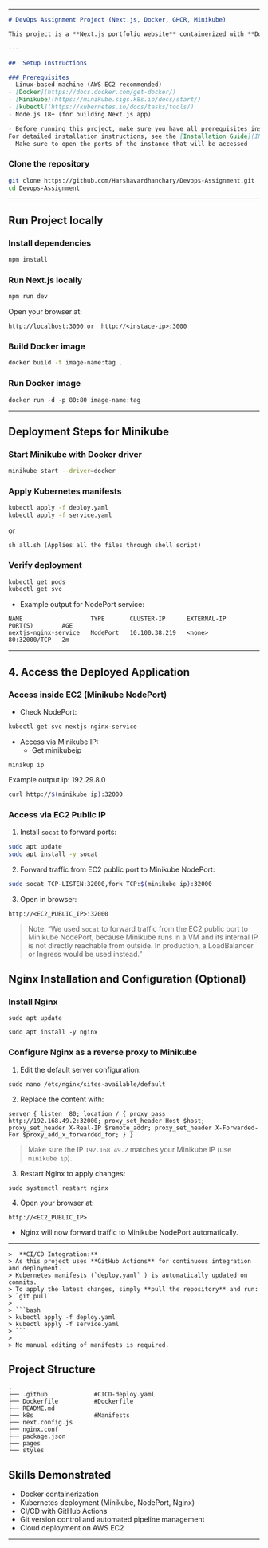 
----------
```markdown
# DevOps Assignment Project (Next.js, Docker, GHCR, Minikube)

This project is a **Next.js portfolio website** containerized with **Docker** and deployed on **Kubernetes using Minikube**. It demonstrates containerization, Kubernetes deployment, and NodePort service exposure on an EC2 instance.

---

##  Setup Instructions

### Prerequisites
- Linux-based machine (AWS EC2 recommended)
- [Docker](https://docs.docker.com/get-docker/)
- [Minikube](https://minikube.sigs.k8s.io/docs/start/)
- [kubectl](https://kubernetes.io/docs/tasks/tools/)
- Node.js 18+ (for building Next.js app)

- Before running this project, make sure you have all prerequisites installed.  
For detailed installation instructions, see the [Installation Guide](INSTALLATION.md).
- Make sure to open the ports of the instance that will be accessed
```

### Clone the repository
```bash
git clone https://github.com/Harshavardhanchary/Devops-Assignment.git
cd Devops-Assignment

```
----------

##  Run Project locally

### Install dependencies

```bash
npm install

```

### Run Next.js locally

```bash
npm run dev

```

Open your browser at:

```
http://localhost:3000 or  http://<instace-ip>:3000

```

### Build Docker image

```bash
docker build -t image-name:tag .

```
### Run Docker image
```
docker run -d -p 80:80 image-name:tag
```
----------

##  Deployment Steps for Minikube

### Start Minikube with Docker driver

```bash
minikube start --driver=docker

```

### Apply Kubernetes manifests

```bash
kubectl apply -f deploy.yaml
kubectl apply -f service.yaml

```
or
```
sh all.sh (Applies all the files through shell script)
```

### Verify deployment

```bash
kubectl get pods
kubectl get svc

```

-   Example output for NodePort service:
    

```
NAME                   TYPE       CLUSTER-IP      EXTERNAL-IP   PORT(S)        AGE
nextjs-nginx-service   NodePort   10.100.38.219   <none>        80:32000/TCP   2m

```

----------

## 4.  Access the Deployed Application

### Access inside EC2 (Minikube NodePort)

-   Check NodePort:
    

```bash
kubectl get svc nextjs-nginx-service

```

-   Access via Minikube IP:
    - Get minikubeip
```
minikup ip
```
Example output ip: 192.29.8.0

```bash
curl http://$(minikube ip):32000

```

### Access via EC2 Public IP

1.  Install `socat` to forward ports:
    

```bash
sudo apt update
sudo apt install -y socat

```

2.  Forward traffic from EC2 public port to Minikube NodePort:
    

```bash
sudo socat TCP-LISTEN:32000,fork TCP:$(minikube ip):32000

```

3.  Open in browser:
    

```
http://<EC2_PUBLIC_IP>:32000

```

>  Note: “We used `socat` to forward traffic from the EC2 public port to Minikube NodePort, because Minikube runs in a VM and its internal IP is not directly reachable from outside. In production, a LoadBalancer or Ingress would be used instead.”


##  Nginx Installation and Configuration (Optional)

### Install Nginx

`sudo apt update`

`sudo apt install -y nginx` 

### Configure Nginx as a reverse proxy to Minikube

1.  Edit the default server configuration:
    

`sudo nano /etc/nginx/sites-available/default` 

2.  Replace the content with:
    

`server { listen  80; location / { proxy_pass http://192.168.49.2:32000; proxy_set_header Host $host; proxy_set_header X-Real-IP $remote_addr; proxy_set_header X-Forwarded-For $proxy_add_x_forwarded_for;
    }
}` 

> Make sure the IP `192.168.49.2` matches your Minikube IP (use `minikube ip`).

3.  Restart Nginx to apply changes:
    

`sudo systemctl restart nginx` 

4.  Open your browser at:
    

`http://<EC2_PUBLIC_IP>` 

-   Nginx will now forward traffic to Minikube NodePort automatically.
----------

```
>  **CI/CD Integration:**  
> As this project uses **GitHub Actions** for continuous integration and deployment.  
> Kubernetes manifests (`deploy.yaml` ) is automatically updated on commits.  
> To apply the latest changes, simply **pull the repository** and run:
> `git pull`
> 
> ```bash
> kubectl apply -f deploy.yaml
> kubectl apply -f service.yaml
> ```
> 
> No manual editing of manifests is required.

```

## Project Structure

```
.
├── .github				#CICD-deploy.yaml
├── Dockerfile			#Dockerfile
├── README.md
├── k8s					#Manifests
├── next.config.js
├── nginx.conf
├── package.json
├── pages
└── styles
```
##  Skills Demonstrated
- Docker containerization
- Kubernetes deployment (Minikube, NodePort, Nginx)
- CI/CD with GitHub Actions
- Git version control and automated pipeline management
- Cloud deployment on AWS EC2

----


